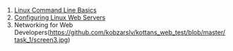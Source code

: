 1. [Linux Command Line Basics](https://github.com/kobzarslv/kottans_web_test/blob/master/task_1/screen1.png)
2. [Configuring Linux Web Servers](https://github.com/kobzarslv/kottans_web_test/blob/master/task_1/screen2.png)
3. Networking for Web Developers(https://github.com/kobzarslv/kottans_web_test/blob/master/task_1/screen3.jpg)
